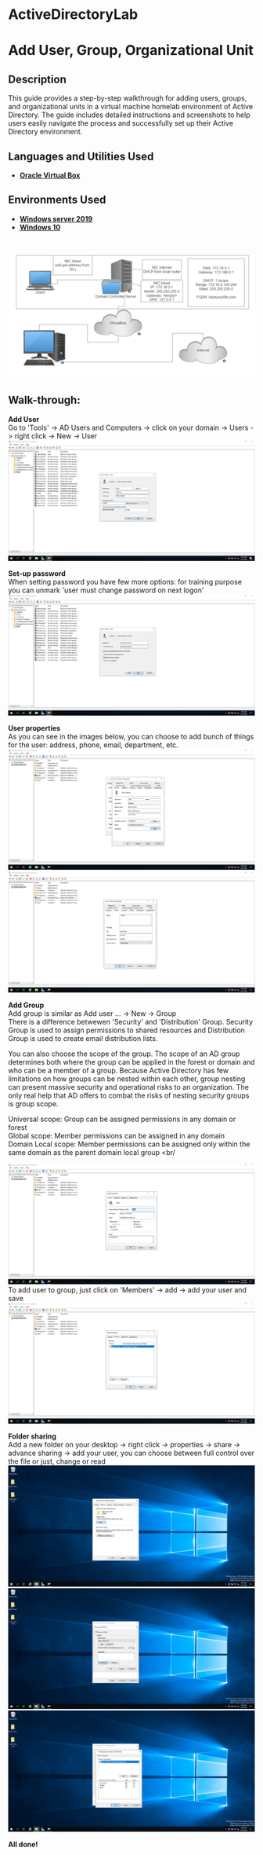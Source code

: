 # ActiveDirectoryLab
<h1> Add User, Group, Organizational Unit </h1>

<h2>Description</h2>

This guide provides a step-by-step walkthrough for adding users, groups, and organizational units in a virtual machine homelab environment of Active Directory. The guide includes detailed instructions and screenshots to help users easily navigate the process and successfully set up their Active Directory environment.
<h2>Languages and Utilities Used</h2>

- <b>[Oracle Virtual Box](https://www.virtualbox.org/)</b>

<h2>Environments Used </h2>

- <b>[Windows server 2019](https://www.microsoft.com/en-us/evalcenter/evaluate-windows-server-20190)</b> 
- <b>[Windows 10](https://www.microsoft.com/en-us/evalcenter/evaluate-windows-10-enterprise)</b> 
<br/>

![Screenshot](https://github.com/KlaraJansi/ActiveDirectoryLab/blob/main/Pictures/Network%20Map.png)<br/>

<h2>Walk-through:</h2>

<b> Add User </b> <br/>
Go to 'Tools' -> AD Users and Computers -> click on your domain -> Users -> right click -> New -> User <br/>
![Screenshot](https://github.com/KlaraJansi/ActiveDirectoryLab/blob/main/Pictures/New%20User.png)
  
 <b> Set-up password </b> <br/>
When setting password you have few more options: for training purpose you can unmark 'user must change password on next logon'<br/>
 ![Screenshot](https://github.com/KlaraJansi/ActiveDirectoryLab/blob/main/Pictures/New%20User%20-Password.png) 
  
 <b> User properties </b> <br/> 
 As you can see in the images below, you can choose to add bunch of things for the user: address, phone, email, department, etc. <br/>
 ![Screenshot](https://github.com/KlaraJansi/ActiveDirectoryLab/blob/main/Pictures/User%20-%20properties.png)
 ![Screenshot](https://github.com/KlaraJansi/ActiveDirectoryLab/blob/main/Pictures/User-properties%202.png)
   
 <b> Add Group </b> <br/> 
 Add group is similar as Add user ... -> New -> Group <br/> 
 There is a difference betwewen 'Security' and 'Distribution' Group. Security Group is used to assign permissions to shared resources and Distribution Group is used to create email distribution lists. <br/>
 
 You can also choose the scope of the group. The scope of an AD group determines both where the group can be applied in the forest or domain and who can be a member of a group. Because Active Directory has few limitations on how groups can be nested within each other, group nesting can present massive security and operational risks to an organization. The only real help that AD offers to combat the risks of nesting security groups is group scope.<br/>
 
 Universal scope: Group can be assigned permissions in any domain or forest <br/>
 Global scope: Member permissions can be assigned in any domain <br/>
 Domain Local scope: Member permissions can be assigned only within the same domain as the parent domain local group <br/

![Screenshot](https://github.com/KlaraJansi/ActiveDirectoryLab/blob/main/Pictures/Group.png)
To add user to group, just click on 'Members' -> add -> add your user and save <br/>
![Screenshot](https://github.com/KlaraJansi/ActiveDirectoryLab/blob/main/Pictures/Group%20member.png)

<b> Folder sharing </b> <br/>
Add a new folder on your desktop -> right click -> properties -> share -> advance sharing -> add your user, you can choose between full control over the file or just, change or read
![Screenshot](https://github.com/KlaraJansi/ActiveDirectoryLab/blob/main/Pictures/Folder%20share.png) <br/>
![Screenshot](https://github.com/KlaraJansi/ActiveDirectoryLab/blob/main/Pictures/Folder%20-%20permissions.png)<br/>
![Screenshot](https://github.com/KlaraJansi/ActiveDirectoryLab/blob/main/Pictures/Folder%20-%20full%20control%20acccess%20for%20user.png)<br/>

<b> All done! </b>




